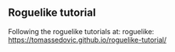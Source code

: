 ## Roguelike tutorial

Following the roguelike tutorials at:
   roguelike: https://tomassedovic.github.io/roguelike-tutorial/
